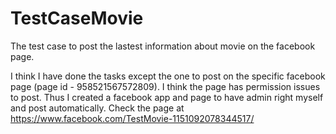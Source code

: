 # TestCaseMovie

The test case to post the lastest information about movie on the facebook page.

I think I have done the tasks except the one to post on the specific facebook page (page id - 958521567572809). I think the page has permission issues to post.
Thus I created a facebook app and page to have admin right myself and post automatically. 
Check the page at https://www.facebook.com/TestMovie-1151092078344517/

